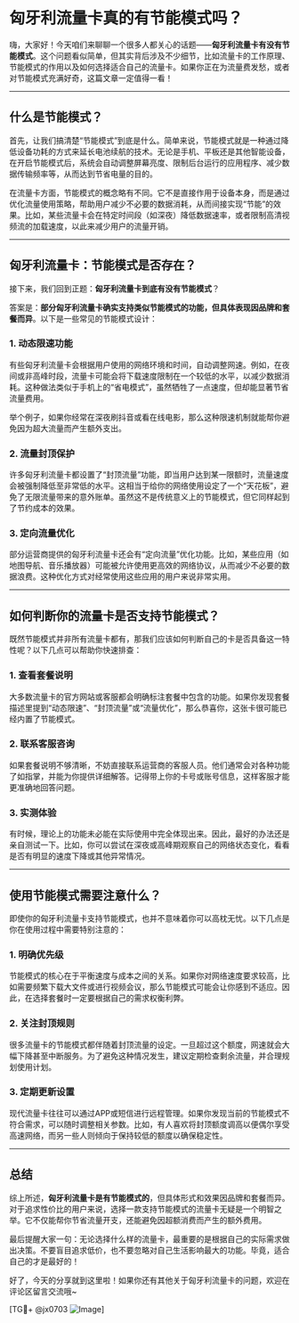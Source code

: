 # 匈牙利流量卡真的有节能模式吗？

嗨，大家好！今天咱们来聊聊一个很多人都关心的话题——**匈牙利流量卡有没有节能模式**。这个问题看似简单，但其实背后涉及不少细节，比如流量卡的工作原理、节能模式的作用以及如何选择适合自己的流量卡。如果你正在为流量费发愁，或者对节能模式充满好奇，这篇文章一定值得一看！

---

## 什么是节能模式？

首先，让我们搞清楚“节能模式”到底是什么。简单来说，节能模式就是一种通过降低设备功耗的方式来延长电池续航的技术。无论是手机、平板还是其他智能设备，在开启节能模式后，系统会自动调整屏幕亮度、限制后台运行的应用程序、减少数据传输频率等，从而达到节省电量的目的。

在流量卡方面，节能模式的概念略有不同。它不是直接作用于设备本身，而是通过优化流量使用策略，帮助用户减少不必要的数据消耗，从而间接实现“节能”的效果。比如，某些流量卡会在特定时间段（如深夜）降低数据速率，或者限制高清视频流的加载速度，以此来减少用户的流量开销。

---

## 匈牙利流量卡：节能模式是否存在？

接下来，我们回到正题：**匈牙利流量卡到底有没有节能模式**？

答案是：**部分匈牙利流量卡确实支持类似节能模式的功能，但具体表现因品牌和套餐而异**。以下是一些常见的节能模式设计：

### 1. **动态限速功能**
有些匈牙利流量卡会根据用户使用的网络环境和时间，自动调整网速。例如，在夜间或非高峰时段，流量卡可能会将下载速度限制在一个较低的水平，以减少数据消耗。这种做法类似于手机上的“省电模式”，虽然牺牲了一点速度，但却能显著节省流量费用。

举个例子，如果你经常在深夜刷抖音或看在线电影，那么这种限速机制就能帮你避免因为超大流量而产生额外支出。

### 2. **流量封顶保护**
许多匈牙利流量卡都设置了“封顶流量”功能，即当用户达到某一限额时，流量速度会被强制降低至非常低的水平。这相当于给你的网络使用设定了一个“天花板”，避免了无限流量带来的意外账单。虽然这不是传统意义上的节能模式，但它同样起到了节约成本的效果。

### 3. **定向流量优化**
部分运营商提供的匈牙利流量卡还会有“定向流量”优化功能。比如，某些应用（如地图导航、音乐播放器）可能被允许使用更高效的网络协议，从而减少不必要的数据浪费。这种优化方式对经常使用这些应用的用户来说非常实用。

---

## 如何判断你的流量卡是否支持节能模式？

既然节能模式并非所有流量卡都有，那我们应该如何判断自己的卡是否具备这一特性呢？以下几点可以帮助你快速排查：

### 1. 查看套餐说明
大多数流量卡的官方网站或客服都会明确标注套餐中包含的功能。如果你发现套餐描述里提到“动态限速”、“封顶流量”或“流量优化”，那么恭喜你，这张卡很可能已经内置了节能模式。

### 2. 联系客服咨询
如果套餐说明不够清晰，不妨直接联系运营商的客服人员。他们通常会对各种功能了如指掌，并能为你提供详细解答。记得带上你的卡号或账号信息，这样客服才能更准确地回答问题。

### 3. 实测体验
有时候，理论上的功能未必能在实际使用中完全体现出来。因此，最好的办法还是亲自测试一下。比如，你可以尝试在深夜或高峰期观察自己的网络状态变化，看看是否有明显的速度下降或其他异常情况。

---

## 使用节能模式需要注意什么？

即使你的匈牙利流量卡支持节能模式，也并不意味着你可以高枕无忧。以下几点是你在使用过程中需要特别注意的：

### 1. 明确优先级
节能模式的核心在于平衡速度与成本之间的关系。如果你对网络速度要求较高，比如需要频繁下载大文件或进行视频会议，那么节能模式可能会让你感到不适应。因此，在选择套餐时一定要根据自己的需求权衡利弊。

### 2. 关注封顶规则
很多流量卡的节能模式都伴随着封顶流量的设定。一旦超过这个额度，网速就会大幅下降甚至中断服务。为了避免这种情况发生，建议定期检查剩余流量，并合理规划使用计划。

### 3. 定期更新设置
现代流量卡往往可以通过APP或短信进行远程管理。如果你发现当前的节能模式不符合需求，可以随时调整相关参数。比如，有人喜欢将封顶额度调高以便偶尔享受高速网络，而另一些人则倾向于保持较低的额度以确保稳定性。

---

## 总结

综上所述，**匈牙利流量卡是有节能模式的**，但具体形式和效果因品牌和套餐而异。对于追求性价比的用户来说，选择一款支持节能模式的流量卡无疑是一个明智之举。它不仅能帮你节省流量开支，还能避免因超额消费而产生的额外费用。

最后提醒大家一句：无论选择什么样的流量卡，最重要的是根据自己的实际需求做出决策。不要盲目追求低价，也不要忽略对自己生活影响最大的功能。毕竟，适合自己的才是最好的！

好了，今天的分享就到这里啦！如果你还有其他关于匈牙利流量卡的问题，欢迎在评论区留言交流哦~ 

[TG💪+ @jx0703 ![Image](https://github.com/user-attachments/assets/dbca1d08-cadb-493c-b0ec-ad6f7a83f270)]